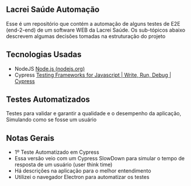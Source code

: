 ## Lacrei Saúde Automação
Esse é um repositório que contém a automação de alguns testes de E2E (end-2-end) de um software WEB da Lacrei Saúde. Os sub-tópicos abaixo descrevem algumas decisões tomadas na estruturação do projeto


## Tecnologias Usadas

- NodeJS
[Node.js (nodejs.org)](https://nodejs.org/en)
- Cypress
[Testing Frameworks for Javascript | Write, Run, Debug | Cypress](https://www.cypress.io/)


## Testes Automatizados
Testes para validar e garantir a qualidade e o desempenho da aplicação, Simulando como se fosse um usuário


## Notas Gerais
- 1º Teste Automatizado em Cypress
- Essa versão veio com um Cypress SlowDown para simular o tempo de resposta de um usuário (user think time)
- Há descrições na aplicação para o melhor entendimento
- Utilizei o navegador Electron para automatizar os testes 
